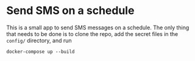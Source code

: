 # Send SMS on a schedule

This is a small app to send SMS messages on a schedule. 
The only thing that needs to be done is to clone the repo, add the secret files in the `config/` directory, and run 

```
docker-compose up --build
```